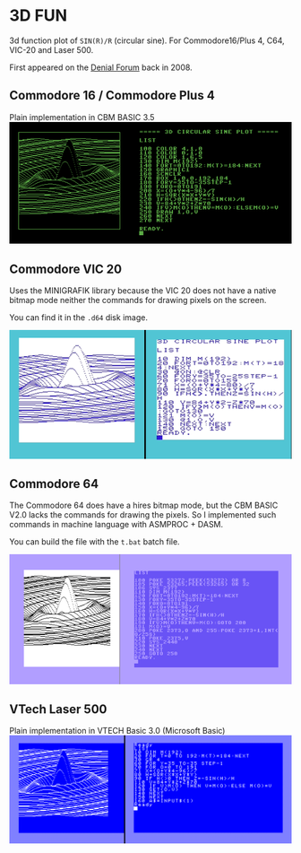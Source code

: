 # 3D FUN

3d function plot of `SIN(R)/R` (circular sine). For Commodore16/Plus 4, C64, VIC-20 and Laser 500.

First appeared on the [Denial Forum](http://www.sleepingelephant.com/ipw-web/bulletin/bb/viewtopic.php?t=952&start=54) back in 2008.



## Commodore 16 / Commodore Plus 4

Plain implementation in CBM BASIC 3.5
![](3dplot_plus4.gif)

## Commodore VIC 20

Uses the MINIGRAFIK library because the VIC 20 
does not have a native bitmap mode neither the 
commands for drawing pixels on the screen.

You can find it in the `.d64` disk image.

![](3dplot_vic20.gif)

## Commodore 64

The Commodore 64 does have a hires bitmap mode, but the 
CBM BASIC V2.0 lacks the commands for drawing the pixels.
So I implemented such commands in machine language with 
ASMPROC + DASM. 

You can build the file with the `t.bat` batch file. 

![](3dplot_c64.png)


## VTech Laser 500

Plain implementation in VTECH Basic 3.0 (Microsoft Basic)
![](3dplot_laser500.gif)
